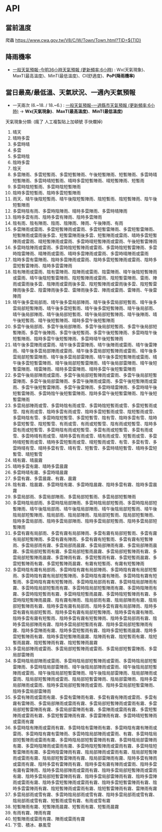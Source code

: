 # API

## 當前溫度
爬蟲
https://www.cwa.gov.tw/V8/C/W/Town/Town.html?TID=${TID}

## 降雨機率
- [一般天氣預報-今明36小時天氣預報 (更新頻率:6小時)](https://opendata.cwa.gov.tw/dataset/forecast/F-C0032-001) : Wx(天氣現象)、MaxT(最高溫度)、MinT(最低溫度)、CI(舒適度)、**PoP(降雨機率)**

## 當日最高/最低溫、天氣狀況、一週內天氣預報
- 一天兩次 (6.~18. / 18.~6.) : [一般天氣預報-一週縣市天氣預報 (更新頻率:6小時)](https://opendata.cwa.gov.tw/dataset/forecast/F-C0032-005) -> **Wx(天氣現象)**、**MaxT(最高溫度)**、**MinT(最低溫度)**

天氣現象分類: (瘋了 人工複製貼上加頓號 手快爛掉)
1. 晴天
2. 晴時多雲
3. 多雲時晴
4. 多雲
5. 多雲時陰
6. 陰時多雲
7. 陰天
8. 多雲陣雨、多雲短暫雨、多雲短暫陣雨、午後短暫陣雨、短暫陣雨、多雲時晴短暫陣雨、多雲時晴短暫雨、晴時多雲短暫陣雨、晴短暫陣雨、短暫雨
9. 多雲時陰短暫雨、多雲時陰短暫陣雨
10. 陰時多雲短暫雨、陰時多雲短暫陣雨
11. 雨天、晴午後陰短暫雨、晴午後陰短暫陣雨、陰短暫雨、陰短暫陣雨、陰午後短暫陣雨
12. 多雲時陰有雨、多雲時陰陣雨、晴時多雲陣雨、多雲時晴陣雨
13. 陰時多雲有雨、陰時多雲有陣雨、陰時多雲陣雨
14. 陰有雨、陰有陣雨、陰雨、陰陣雨、陣雨、午後陣雨、有雨
15. 多雲陣雨或雷雨、多雲短暫陣雨或雷雨、多雲短暫雷陣雨、多雲短暫雷陣雨、短暫陣雨或雷雨後多雲、短暫雷陣雨後多雲、短暫陣雨或雷雨、晴時多雲短暫陣雨或雷雨、晴短暫陣雨或雷雨、多雲時晴短暫陣雨或雷雨、午後短暫雷陣雨
16. 多雲時陰陣雨或雷雨、多雲時陰短暫陣雨或雷雨、多雲時陰短暫雷陣雨、多雲時陰雷陣雨、晴陣雨或雷雨、晴時多雲陣雨或雷雨、多雲時晴陣雨或雷雨
17. 陰時多雲有雷陣雨、陰時多雲陣雨或雷雨、陰時多雲短暫陣雨或雷雨、陰時多雲短暫雷陣雨、陰時多雲雷陣雨
18. 陰有陣雨或雷雨、陰有雷陣雨、陰陣雨或雷雨、陰雷陣雨、晴午後陰短暫陣雨或雷雨、晴午後陰短暫雷陣雨、陰短暫陣雨或雷雨、陰短暫雷陣雨、雷雨、陣雨或雷雨後多雲、陰陣雨或雷雨後多雲、陰短暫陣雨或雷雨後多雲、陰短暫雷陣雨後多雲、陰雷陣雨後多雲、雷陣雨後多雲、陣雨或雷雨、雷陣雨、午後雷陣雨
19. 晴午後多雲局部雨、晴午後多雲局部陣雨、晴午後多雲局部短暫雨、晴午後多雲局部短暫陣雨、晴午後多雲短暫雨、晴午後多雲短暫陣雨、晴午後局部雨、晴午後局部陣雨、晴午後局部短暫雨、晴午後局部短暫陣雨、晴午後陣雨、晴午後短暫雨、晴午後短暫陣雨、晴時多雲午後短暫陣雨
20. 多雲午後局部雨、多雲午後局部陣雨、多雲午後局部短暫雨、多雲午後局部短暫陣雨、多雲午後陣雨、多雲午後短暫雨、多雲午後短暫陣雨、多雲時陰午後短暫陣雨、陰時多雲午後短暫陣雨、多雲時晴午後短暫陣雨
21. 晴午後多雲陣雨或雷雨、晴午後多雲雷陣雨、晴午後陣雨或雷雨、晴午後雷陣雨、晴午後多雲局部陣雨或雷雨、晴午後多雲局部短暫陣雨或雷雨、晴午後多雲局部短暫雷陣雨、晴午後多雲局部雷陣雨、晴午後多雲短暫陣雨或雷雨、晴午後多雲短暫雷陣雨、晴午後局部短暫雷陣雨、晴午後局部雷陣雨、晴午後短暫雷陣雨、晴雷陣雨、晴時多雲雷陣雨、晴時多雲午後短暫雷陣雨
22. 多雲午後局部陣雨或雷雨、多雲午後局部短暫陣雨或雷雨、多雲午後局部短暫雷陣雨、多雲午後局部雷陣雨、多雲午後陣雨或雷雨、多雲午後短暫陣雨或雷雨、多雲午後短暫雷陣雨、多雲午後雷陣雨、多雲時晴雷陣雨、多雲時晴午後短暫雷陣雨、多雲時陰午後短暫雷陣雨、陰時多雲午後短暫雷陣雨、陰午後短暫雷陣雨
23. 多雲局部陣雨或雪、多雲時陰有雨或雪、多雲時陰短暫雨或雪、多雲短暫雨或雪、陰有雨或雪、陰時多雲有雨或雪、陰時多雲短暫雨或雪、陰短暫雨或雪、多雲時陰有雪、多雲時陰短暫雪、多雲短暫雪、陰有雪、陰時多雲有雪、陰時多雲短暫雪、陰短暫雪、有雨或雪、有雨或短暫雪、陰有雨或短暫雪、陰時多雲有雨或短暫雪、多雲時陰有雨或短暫雪、多雲有雨或短暫雪、多雲有雨或雪、多雲時晴有雨或雪、晴時多雲有雨或雪、晴有雨或雪、短暫雨或雪、多雲時晴短暫雨或雪、晴時多雲短暫雨或雪、晴短暫雨或雪、有雪、多雲有雪、多雲時晴有雪、晴時多雲有雪、晴有雪、短暫雪、多雲時晴短暫雪、晴時多雲短暫雪、晴短暫雪
24. 晴有霧、晴晨霧
25. 晴時多雲有霧、晴時多雲晨霧
26. 多雲時晴有霧、多雲時晴晨霧
27. 多雲有霧、多雲晨霧、有霧、晨霧
28. 陰有霧、陰晨霧、多雲時陰有霧、多雲時陰晨霧、陰時多雲有霧、陰時多雲晨霧
29. 多雲局部雨、多雲局部陣雨、多雲局部短暫雨、多雲局部短暫陣雨
30. 多雲時陰局部雨、多雲時陰局部陣雨、多雲時陰局部短暫雨、多雲時陰局部短暫陣雨、晴午後陰局部雨、晴午後陰局部陣雨、晴午後陰局部短暫雨、晴午後陰局部短暫陣雨、陰局部雨、陰局部陣雨、陰局部短暫雨、陰局部短暫陣雨、陰時多雲局部雨、陰時多雲局部陣雨、陰時多雲局部短暫雨、陰時多雲局部短暫陣雨
31. 多雲有霧有局部雨、多雲有霧有局部陣雨、多雲有霧有局部短暫雨、多雲有霧有局部短暫陣雨、多雲有霧有陣雨、多雲有霧有短暫雨、多雲有霧有短暫陣雨、多雲局部雨有霧、多雲局部雨晨霧、多雲局部陣雨有霧、多雲局部陣雨晨霧、多雲局部短暫雨有霧、多雲局部短暫雨晨霧、多雲局部短暫陣雨有霧、多雲局部短暫陣雨晨霧、多雲陣雨有霧、多雲短暫雨有霧、多雲短暫雨晨霧、多雲短暫陣雨有霧、多雲短暫陣雨晨霧、有霧有短暫雨、有霧有短暫陣雨
32. 多雲時陰有霧有局部雨、多雲時陰有霧有局部陣雨、多雲時陰有霧有局部短暫雨、多雲時陰有霧有局部短暫陣雨、多雲時陰有霧有陣雨、多雲時陰有霧有短暫雨、多雲時陰有霧有短暫陣雨、多雲時陰局部雨有霧、多雲時陰局部陣雨有霧、多雲時陰局部短暫雨有霧、多雲時陰局部短暫陣雨有霧、多雲時陰陣雨有霧、多雲時陰短暫雨有霧、多雲時陰短暫雨晨霧、多雲時陰短暫陣雨有霧、多雲時陰短暫陣雨晨霧、陰有霧有陣雨、陰局部雨有霧、陰局部陣雨有霧、陰局部短暫陣雨有霧、陰時多雲有霧有局部雨、陰時多雲有霧有局部陣雨、陰時多雲有霧有局部短暫雨、陰時多雲有霧有局部短暫陣雨、陰時多雲有霧有陣雨、陰時多雲有霧有短暫雨、陰時多雲有霧有短暫陣雨、陰時多雲局部雨有霧、陰時多雲局部陣雨有霧、陰時多雲局部短暫雨有霧、陰時多雲局部短暫陣雨有霧、陰時多雲陣雨有霧、陰時多雲短暫雨有霧、陰時多雲短暫雨晨霧、陰時多雲短暫陣雨有霧、陰時多雲短暫陣雨晨霧、陰陣雨有霧、陰短暫雨有霧、陰短暫雨晨霧、陰短暫陣雨有霧、陰短暫陣雨晨霧
33. 多雲局部陣雨或雷雨、多雲局部短暫陣雨或雷雨、多雲局部短暫雷陣雨、多雲局部雷陣雨
34. 多雲時陰局部陣雨或雷雨、多雲時陰局部短暫陣雨或雷雨、多雲時陰局部短暫雷陣雨、多雲時陰局部雷陣雨、晴午後陰局部陣雨或雷雨、晴午後陰局部短暫陣雨或雷雨、晴午後陰局部短暫雷陣雨、晴午後陰局部雷陣雨、陰局部陣雨或雷雨、陰局部短暫陣雨或雷雨、陰局部短暫雷陣雨、陰局部雷陣雨、陰時多雲局部陣雨或雷雨、陰時多雲局部短暫陣雨或雷雨、陰時多雲局部短暫雷陣雨、陰時多雲局部雷陣雨
35. 多雲有陣雨或雷雨有霧、多雲有雷陣雨有霧、多雲有霧有陣雨或雷雨、多雲有霧有雷陣雨、多雲局部陣雨或雷雨有霧、多雲局部短暫陣雨或雷雨有霧、多雲局部短暫雷陣雨有霧、多雲局部雷陣雨有霧、多雲陣雨或雷雨有霧、多雲短暫陣雨或雷雨有霧、多雲短暫雷陣雨有霧、多雲雷陣雨有霧、多雲時晴短暫陣雨或雷雨有霧
36. 多雲時陰有陣雨或雷雨有霧、多雲時陰有雷陣雨有霧、多雲時陰有霧有陣雨或雷雨、多雲時陰有霧有雷陣雨、多雲時陰局部陣雨或雷雨、有霧、多雲時陰局部短暫陣雨或雷雨有霧、多雲時陰局部短暫雷陣雨有霧、多雲時陰局部雷陣雨有霧、多雲時陰陣雨或雷雨有霧、多雲時陰短暫陣雨或雷雨有霧、多雲時陰短暫雷陣雨有霧、多雲時陰雷陣雨有霧、陰局部陣雨或雷雨有霧、陰局部短暫陣雨或雷雨有霧、陰局部短暫雷陣雨有霧、陰局部雷陣雨有霧、陰時多雲有陣雨或雷雨有霧、陰時多雲有雷陣雨有霧、陰時多雲有霧有陣雨或雷雨、陰時多雲有霧有雷陣雨、陰時多雲局部陣雨或雷雨有霧、陰時多雲局部短暫陣雨或雷雨有霧、陰時多雲局部短暫雷陣雨有霧、陰時多雲局部雷陣雨有霧、陰時多雲陣雨或雷雨有霧、陰時多雲短暫陣雨或雷雨有霧、陰時多雲短暫雷陣雨有霧、陰時多雲雷陣雨有霧、陰短暫陣雨或雷雨有霧、陰短暫雷陣雨有霧、雷陣雨有霧
37. 多雲局部雨或雪有霧、多雲時陰局部雨或雪有霧、陰時多雲局部雨或雪有霧、陰局部雨或雪有霧、短暫雨或雪有霧、有雨或雪有霧
38. 短暫陣雨有霧、短暫陣雨晨霧、短暫雨有霧、短暫雨晨霧
39. 有雨有霧、陣雨有霧
41. 短暫陣雨或雷雨有霧、陣雨或雷雨有霧
42. 下雪、積冰、暴風雪